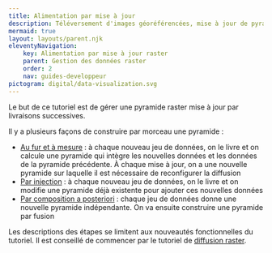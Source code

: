 ```yaml
---
title: Alimentation par mise à jour
description: Téléversement d'images géoréférencées, mise à jour de pyramides par injection ou par référence, composition à posteriori
mermaid: true
layout: layouts/parent.njk
eleventyNavigation:
    key: Alimentation par mise à jour raster
    parent: Gestion des données raster
    order: 2
    nav: guides-developpeur
pictogram: digital/data-visualization.svg
---
```


Le but de ce tutoriel est de gérer une pyramide raster mise à jour par livraisons successives.

Il y a plusieurs façons de construire par morceau une pyramide :

- [Au fur et à mesure](../alimentation-mise-a-jour-raster/fur-et-a-mesure) : à chaque nouveau jeu de données, on le livre et on calcule une pyramide qui intègre les nouvelles données et les données de la pyramide précédente. À chaque mise à jour, on a une nouvelle pyramide sur laquelle il est nécessaire de reconfigurer la diffusion
- [Par injection](./parinjection.md) : à chaque nouveau jeu de données, on le livre et on modifie une pyramide déjà existente pour ajouter ces nouvelles données
- [Par composition a posteriori](./composition.md) : chaque jeu de données donne une nouvelle pyramide indépendante. On va ensuite construire une pyramide par fusion

Les descriptions des étapes se limitent aux nouveautés fonctionnelles du tutoriel. Il est conseillé de commencer par le tutoriel de [diffusion raster](../alimentation-diffusion-raster).
